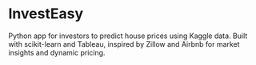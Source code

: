 # InvestEasy
Python app for investors to predict house prices using Kaggle data. Built with scikit-learn and Tableau, inspired by Zillow and Airbnb for market insights and dynamic pricing.
